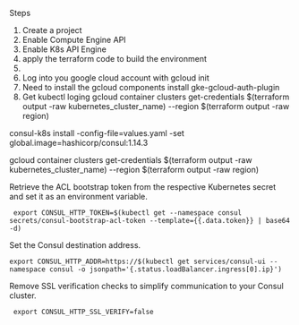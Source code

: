 Steps 

1. Create a project 
2. Enable Compute Engine API
3. Enable K8s API Engine
4. apply the terraform code to build the environment
5. 
4. Log into you google cloud account with gcloud init
5. Need to install the gcloud components install gke-gcloud-auth-plugin
6. Get kubectl loging gcloud container clusters get-credentials $(terraform output -raw kubernetes_cluster_name) --region $(terraform output -raw region)


consul-k8s install -config-file=values.yaml -set global.image=hashicorp/consul:1.14.3

gcloud container clusters get-credentials $(terraform output -raw kubernetes_cluster_name) --region $(terraform output -raw region)


Retrieve the ACL bootstrap token from the respective Kubernetes secret and set it as an environment variable.

```
 export CONSUL_HTTP_TOKEN=$(kubectl get --namespace consul secrets/consul-bootstrap-acl-token --template={{.data.token}} | base64 -d)
```

Set the Consul destination address.

```
export CONSUL_HTTP_ADDR=https://$(kubectl get services/consul-ui --namespace consul -o jsonpath='{.status.loadBalancer.ingress[0].ip}')
```

Remove SSL verification checks to simplify communication to your Consul cluster.

```
 export CONSUL_HTTP_SSL_VERIFY=false
```